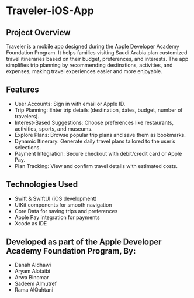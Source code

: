 # Traveler-iOS-App
## Project Overview
Traveler is a mobile app designed during the Apple Developer Academy Foundation Program. It helps families visiting Saudi Arabia plan customized travel itineraries based on their budget, preferences, and interests. The app simplifies trip planning by recommending destinations, activities, and expenses, making travel experiences easier and more enjoyable.

## Features
- User Accounts: Sign in with email or Apple ID.
- Trip Planning: Enter trip details (destination, dates, budget, number of travelers).
- Interest-Based Suggestions: Choose preferences like restaurants, activities, sports, and museums.
- Explore Plans: Browse popular trip plans and save them as bookmarks.
- Dynamic Itinerary: Generate daily travel plans tailored to the user’s selections.
- Payment Integration: Secure checkout with debit/credit card or Apple Pay.
- Plan Tracking: View and confirm travel details with estimated costs.

## Technologies Used
- Swift & SwiftUI (iOS development)
- UIKit components for smooth navigation
- Core Data for saving trips and preferences
- Apple Pay integration for payments
- Xcode as IDE

## Developed as part of the Apple Developer Academy Foundation Program, By:
- Danah Aldhawi
- Aryam Alotaibi
- Arwa Binomar
- Sadeem Almutref
- Rama AlQahtani
